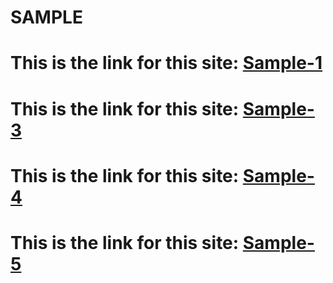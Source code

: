 # SAMPLE
# This is the link for this site: <a href="https://ronaksadh989.github.io/sample/sample-1/" >Sample-1</a>
# This is the link for this site: <a href="https://ronaksadh989.github.io/sample/sample-3/" >Sample-3</a>
# This is the link for this site: <a href="https://ronaksadh989.github.io/sample/sample-4/" >Sample-4</a>
# This is the link for this site: <a href="https://ronaksadh989.github.io/sample/sample-5/" >Sample-5</a>


